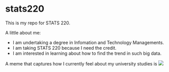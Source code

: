 # stats220

This is my repo for STATS 220. 

A little about me:

- I am undertaking a degree in Infomation and Technology Managements.
- I am taking STATS 220 because I need the credit.
- I am interested in learning about how to find the trend in such big data.

A meme that captures how I currently feel about my university studies is ![](https://c.tenor.com/8druEACXtX8AAAAd/tenor.gif)
